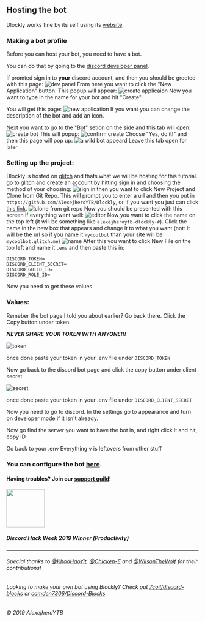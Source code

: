## Hosting the bot

Dlockly works fine by its self using its [website](https://dlockly.glitch.me).

### Making a bot profile
Before you can host your bot, you need to have a bot.

You can do that by going to the [discord developer panel](https://discordapp.com/developers/applications/).

If promted sign in to __your__ discord account, and then you should be greeted with this page: ![dev panel](https://cdn.discordapp.com/attachments/606876870063030273/606876892078932016/unknown.png)
From here you want to click the "New Application" button. This popup will appear: ![create applicaion](https://cdn.discordapp.com/attachments/606876870063030273/606877373014736896/unknown.png)
Now you want to type in the name for your bot and hit "Create"

You will get this page: ![new application](https://cdn.discordapp.com/attachments/606876870063030273/606878414477066245/unknown.png) 
If you want you can change the description of the bot and add an icon.

Next you want to go to the "Bot" setion on the side and this tab will open: ![create bot](https://cdn.discordapp.com/attachments/606876870063030273/606879322363658260/unknown.png)
This will popup: ![confirm create](https://cdn.discordapp.com/attachments/606876870063030273/606880123064549387/unknown.png)
Choose "Yes, do it!" and then this page will pop up: ![a wild bot appeard](https://cdn.discordapp.com/attachments/606876870063030273/606884324427563009/unknown.png)
Leave this tab open for later

### Setting up the project:
Dlockly is hosted on [glitch](https://glitch.com) and thats what we will be hosting for this tutorial.
go to [glitch](https://glitch.com) and create an account by hitting sign in and choosing the method of your choosing: ![sign in](https://cdn.discordapp.com/attachments/606876870063030273/606886083136978975/unknown.png)
then you want to click New Project and Clone from Git Repo. This will prompt you to enter a url and then you put in `https://github.com/AlexejheroYTB/Dlockly`, or if you want you just can click [this link](https://glitch.com/edit/#!/import/git?url=https://github.com/AlexejheroYTB/Dlockly).
![clone from git repo](https://cdn.discordapp.com/attachments/606876870063030273/606886831413395492/unknown.png)
Now you should be presented with this screen if everything went well: ![editor](https://cdn.discordapp.com/attachments/606876870063030273/606888668493512708/unknown.png)
Now you want to click the name on the top left (it will be something like `alexejheroytb-dlockly-#`). Click the name in the new box that appears and change it to what you want (not: it will be the url so if you name it `mycoolbot` than your site will be `mycoolbot.glitch.me`) ![name](https://cdn.discordapp.com/attachments/606876870063030273/606889477541199879/unknown.png)
After this you want to click New File on the top left and name it `.env` and then paste this in: 
```env
DISCORD_TOKEN=
DISCORD_CLIENT_SECRET=
DISCORD_GUILD_ID=
DISCORD_ROLE_ID=
```
Now you need to get these values

### Values:
Remeber the bot page I told you about earlier? Go back there. Click the Copy button under token. 

***__NEVER SHARE YOUR TOKEN WITH ANYONE!!!__*** 

![token](https://cdn.discordapp.com/attachments/606876870063030273/606894021448826950/unknown.png)

once done paste your token in your .env file under `DISCORD_TOKEN`

Now go back to the discord bot page and click the copy button under client secret

![secret](https://cdn.discordapp.com/attachments/606876870063030273/606894839283318833/unknown.png)

once done paste your token in your .env file under `DISCORD_CLIENT_SECRET`

Now you need to go to discord. In the settings go to appearance and turn on developer mode if it isn't already.

Now go find the server you want to have the bot in, and right click it and hit, copy ID

Go back to your .env
Everything v is leftovers from other stuff
### You can configure the bot [here](https://dlockly.glitch.me).

#### Having troubles? Join our [support guild](https://discord.gg/cnTZNUF)!

<img src="https://cdn.glitch.com/43f72134-88ea-4e7b-ace8-4a444b9aab78%2FIcon1.png?v=1561542756208" width="100px" height="100px"> 

##### _Discord Hack Week 2019 Winner (Productivity)_

---

###### _Special thanks to [@KhooHaoYit](https://github.com/khoohaoyit), [@Chicken-E](https://github.com/chicken-e) and [@WilsonTheWolf](https://github.com/wilsonthewolf) for their contributions!_

###### Looking to make your own bot using Blockly? Check out [7coil/discord-blocks](https://github.com/7coil/discord-blocks) or [camden7306/Discord-Blocks](https://github.com/camden7306/Discord-Blocks)

_© 2019 AlexejheroYTB_

